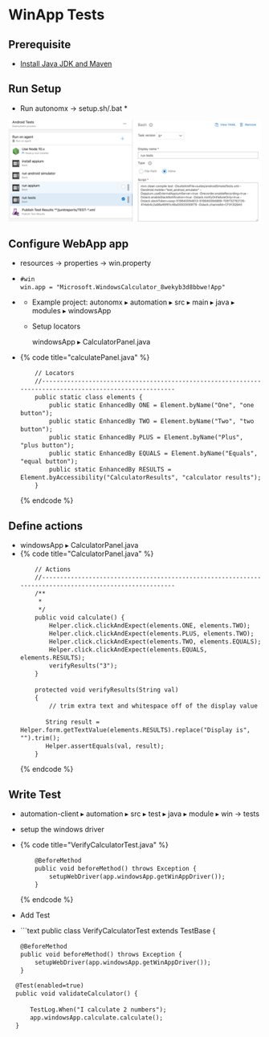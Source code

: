 # WinApp Tests

## Prerequisite

* [Install Java JDK and Maven](https://docs.autonomx.io/prerequisites)

## Run Setup

* Run autonomx -&gt; setup.sh/.bat
  * 

![](../.gitbook/assets/image%20%2868%29.png)



## Configure WebApp app

* resources -&gt; properties -&gt; win.property
* ```text
  #win
  win.app = "Microsoft.WindowsCalculator_8wekyb3d8bbwe!App"
  ```
* * Example project: ⁨autonomx ▸ ⁨automation⁩ ▸ ⁨src⁩ ▸ ⁨main⁩ ▸ ⁨java⁩ ▸ ⁨modules⁩ ▸ windowsApp⁩
  * Setup locators

    windowsApp ▸ CalculatorPanel.java
* {% code title="calculatePanel.java" %}
  ```text
      // Locators
      //--------------------------------------------------------------------------------------------------------    
      public static class elements {
          public static EnhancedBy ONE = Element.byName("One", "one button");
          public static EnhancedBy TWO = Element.byName("Two", "two button");
          public static EnhancedBy PLUS = Element.byName("Plus", "plus button");
          public static EnhancedBy EQUALS = Element.byName("Equals", "equal button");
          public static EnhancedBy RESULTS = Element.byAccessibility("CalculatorResults", "calculator results");
      }
  ```
  {% endcode %}

## Define actions

* windowsApp ▸ CalculatorPanel.java
* {% code title="CalculatorPanel.java" %}
  ```text
      // Actions
      //--------------------------------------------------------------------------------------------------------    
      /**
       * 
       */
      public void calculate() {
          Helper.click.clickAndExpect(elements.ONE, elements.TWO);
          Helper.click.clickAndExpect(elements.PLUS, elements.TWO);
          Helper.click.clickAndExpect(elements.TWO, elements.EQUALS);
          Helper.click.clickAndExpect(elements.EQUALS, elements.RESULTS);
          verifyResults("3");
      }

      protected void verifyResults(String val)
      {
          // trim extra text and whitespace off of the display value

         String result =  Helper.form.getTextValue(elements.RESULTS).replace("Display is", "").trim();
         Helper.assertEquals(val, result);
      }
  ```
  {% endcode %}

## Write Test

* ⁨automation-client⁩ ▸ ⁨automation⁩ ▸ ⁨src⁩ ▸ ⁨test ▸ ⁨java⁩ ▸ ⁨module ▸ ⁨win -&gt; tests
* setup the windows driver
* {% code title="VerifyCalculatorTest.java" %}
  ```text
      @BeforeMethod
      public void beforeMethod() throws Exception {
          setupWebDriver(app.windowsApp.getWinAppDriver());
      }
  ```
  {% endcode %}
* Add Test
* \`\`\`text public class VerifyCalculatorTest extends TestBase {

  ```text
  @BeforeMethod
  public void beforeMethod() throws Exception {
      setupWebDriver(app.windowsApp.getWinAppDriver());
  }
  ```

```text
  @Test(enabled=true) 
  public void validateCalculator() {

      TestLog.When("I calculate 2 numbers");
      app.windowsApp.calculate.calculate();
  }
```

